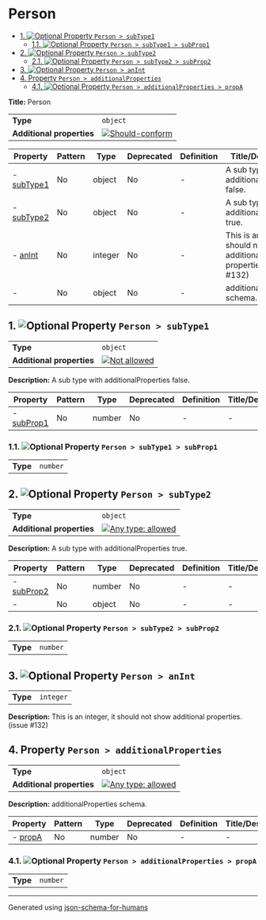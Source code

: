 # Person

- [1. ![Optional](https://img.shields.io/badge/Optional-yellow) Property `Person > subType1`](#subType1)
  - [1.1. ![Optional](https://img.shields.io/badge/Optional-yellow) Property `Person > subType1 > subProp1`](#subType1_subProp1)
- [2. ![Optional](https://img.shields.io/badge/Optional-yellow) Property `Person > subType2`](#subType2)
  - [2.1. ![Optional](https://img.shields.io/badge/Optional-yellow) Property `Person > subType2 > subProp2`](#subType2_subProp2)
- [3. ![Optional](https://img.shields.io/badge/Optional-yellow) Property `Person > anInt`](#anInt)
- [4. Property `Person > additionalProperties`](#additionalProperties)
  - [4.1. ![Optional](https://img.shields.io/badge/Optional-yellow) Property `Person > additionalProperties > propA`](#additionalProperties_propA)

**Title:** Person

|                           |                                                                                                                                                              |
| ------------------------- | ------------------------------------------------------------------------------------------------------------------------------------------------------------ |
| **Type**                  | `object`                                                                                                                                                     |
| **Additional properties** | [![Should-conform](https://img.shields.io/badge/Should-conform-blue)](#additionalProperties "Each additional property must conform to the following schema") |

| Property                     | Pattern | Type    | Deprecated | Definition | Title/Description                                                          |
| ---------------------------- | ------- | ------- | ---------- | ---------- | -------------------------------------------------------------------------- |
| - [subType1](#subType1 )     | No      | object  | No         | -          | A sub type with additionalProperties false.                                |
| - [subType2](#subType2 )     | No      | object  | No         | -          | A sub type with additionalProperties true.                                 |
| - [anInt](#anInt )           | No      | integer | No         | -          | This is an integer, it should not show additional properties. (issue #132) |
| - [](#additionalProperties ) | No      | object  | No         | -          | additionalProperties schema.                                               |

## <a name="subType1"></a>1. ![Optional](https://img.shields.io/badge/Optional-yellow) Property `Person > subType1`

|                           |                                                                                                          |
| ------------------------- | -------------------------------------------------------------------------------------------------------- |
| **Type**                  | `object`                                                                                                 |
| **Additional properties** | [![Not allowed](https://img.shields.io/badge/Not%20allowed-red)](# "Additional Properties not allowed.") |

**Description:** A sub type with additionalProperties false.

| Property                          | Pattern | Type   | Deprecated | Definition | Title/Description |
| --------------------------------- | ------- | ------ | ---------- | ---------- | ----------------- |
| - [subProp1](#subType1_subProp1 ) | No      | number | No         | -          | -                 |

### <a name="subType1_subProp1"></a>1.1. ![Optional](https://img.shields.io/badge/Optional-yellow) Property `Person > subType1 > subProp1`

|          |          |
| -------- | -------- |
| **Type** | `number` |

## <a name="subType2"></a>2. ![Optional](https://img.shields.io/badge/Optional-yellow) Property `Person > subType2`

|                           |                                                                                                                                   |
| ------------------------- | --------------------------------------------------------------------------------------------------------------------------------- |
| **Type**                  | `object`                                                                                                                          |
| **Additional properties** | [![Any type: allowed](https://img.shields.io/badge/Any%20type-allowed-green)](# "Additional Properties of any type are allowed.") |

**Description:** A sub type with additionalProperties true.

| Property                              | Pattern | Type   | Deprecated | Definition | Title/Description |
| ------------------------------------- | ------- | ------ | ---------- | ---------- | ----------------- |
| - [subProp2](#subType2_subProp2 )     | No      | number | No         | -          | -                 |
| - [](#subType2_additionalProperties ) | No      | object | No         | -          | -                 |

### <a name="subType2_subProp2"></a>2.1. ![Optional](https://img.shields.io/badge/Optional-yellow) Property `Person > subType2 > subProp2`

|          |          |
| -------- | -------- |
| **Type** | `number` |

## <a name="anInt"></a>3. ![Optional](https://img.shields.io/badge/Optional-yellow) Property `Person > anInt`

|          |           |
| -------- | --------- |
| **Type** | `integer` |

**Description:** This is an integer, it should not show additional properties. (issue #132)

## <a name="additionalProperties"></a>4. Property `Person > additionalProperties`

|                           |                                                                                                                                   |
| ------------------------- | --------------------------------------------------------------------------------------------------------------------------------- |
| **Type**                  | `object`                                                                                                                          |
| **Additional properties** | [![Any type: allowed](https://img.shields.io/badge/Any%20type-allowed-green)](# "Additional Properties of any type are allowed.") |

**Description:** additionalProperties schema.

| Property                                | Pattern | Type   | Deprecated | Definition | Title/Description |
| --------------------------------------- | ------- | ------ | ---------- | ---------- | ----------------- |
| - [propA](#additionalProperties_propA ) | No      | number | No         | -          | -                 |

### <a name="additionalProperties_propA"></a>4.1. ![Optional](https://img.shields.io/badge/Optional-yellow) Property `Person > additionalProperties > propA`

|          |          |
| -------- | -------- |
| **Type** | `number` |

----------------------------------------------------------------------------------------------------------------------------
Generated using [json-schema-for-humans](https://github.com/coveooss/json-schema-for-humans)
